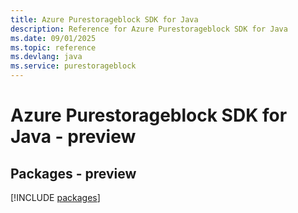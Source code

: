 ```yaml
---
title: Azure Purestorageblock SDK for Java
description: Reference for Azure Purestorageblock SDK for Java
ms.date: 09/01/2025
ms.topic: reference
ms.devlang: java
ms.service: purestorageblock
---
```

# Azure Purestorageblock SDK for Java - preview
## Packages - preview
[!INCLUDE [packages](purestorageblock-index.md)]